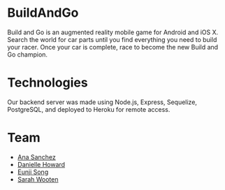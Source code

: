 # BuildAndGo

Build and Go is an augmented reality mobile game for Android and iOS X. Search the world for car parts until you find everything you need to build your racer. Once your car is complete, race to become the new Build and Go champion.


# Technologies
Our backend server was made using Node.js, Express, Sequelize, PostgreSQL, and deployed to Heroku for remote access.

# Team
* [Ana Sanchez](https://github.com/anacsanchez)
* [Danielle Howard](https://github.com/danielleh)
* [Eunji Song](https://github.com/eunjisong)
* [Sarah Wooten](https://github.com/snwooten)
